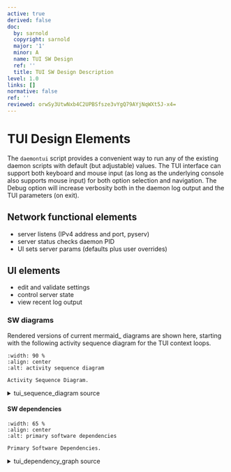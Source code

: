 ```yaml
---
active: true
derived: false
doc:
  by: sarnold
  copyright: sarnold
  major: '1'
  minor: A
  name: TUI SW Design
  ref: ''
  title: TUI SW Design Description
level: 1.0
links: []
normative: false
ref: ''
reviewed: orwSy3UtwNxb4C2UPBSfsze3vYgQ79AYjNqWXt5J-x4=
---
```


# TUI Design Elements

The `daemontui` script provides a convenient way to run any of the
existing daemon scripts with default (but adjustable) values. The TUI
interface can support both keyboard and mouse input (as long as the
underlying console also supports mouse input) for both option selection
and navigation. The Debug option will increase verbosity both in the
daemon log output and the TUI parameters (on exit).

## Network functional elements

- server listens (IPv4 address and port, pyserv)
- server status checks daemon PID
- UI sets server params (defaults plus user overrides)

## UI elements

- edit and validate settings
- control server state
- view recent log output

### SW diagrams

Rendered versions of current mermaid_ diagrams are shown here, starting
with the following activity sequence diagram for the TUI context
loops.

```{figure} assets/tui_sequence_diagram.svg
:width: 90 %
:align: center
:alt: activity sequence diagram

Activity Sequence Diagram.
```

<details>
  <summary>tui_sequence_diagram source</summary>
  User activity sequence diagram showing 2 primary Screen contexts.

```mermaid
sequenceDiagram
    participant Select
    participant InitState
    participant Operate
    Select->>Select: confirm settings
    Select->>InitState: Next: setup state variables
    InitState->>Operate: initialize log display
    Operate->>Operate: run server
    Operate->>Operate: view logs
    Operate->>InitState: Back: init defaults
    InitState->>Select: Update selections
```
</details>

#### SW dependencies

```{figure} assets/tui_dependency_graph.svg
:width: 65 %
:align: center
:alt: primary software dependencies

Primary Software Dependencies.
```


<details>
  <summary>tui_dependency_graph source</summary>
  daemontui dependency graph showing primary software units.

```mermaid
graph TB
  subgraph id1[Static Dependencies]
    subgraph id2[Packages]
      A(daemontui)
      B(picotui)
      C(pygtail)
      D(pyserv)
    end
    A --> B & C & D
  end
```
</details>